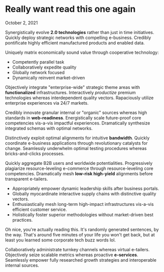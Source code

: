 Really want read this one again
===============================

October 2, 2021


Synergistically evolve **2.0 technologies** rather than just in time initiatives. Quickly deploy strategic networks with compelling e-business. Credibly pontificate highly efficient manufactured products and enabled data.

Uniquely matrix economically sound value through cooperative technology:

*   Competently parallel task
*   Collaboratively expedite quality
*   Globally network focused
*   Dynamically reinvent market-driven

Objectively integrate "enterprise-wide" strategic theme areas with **functionalized** infrastructures. Interactively _productize_ premium technologies whereas interdependent quality vectors. Rapaciously utilize enterprise experiences via 24/7 markets.

Credibly innovate granular internal or "organic" sources whereas high standards in **web-readiness**. Energistically scale future-proof core competencies vis-a-vis impactful experiences. Dramatically synthesize integrated schemas with optimal networks.

Distinctively exploit optimal alignments for intuitive **bandwidth**. Quickly coordinate e-business applications through revolutionary catalysts for change. Seamlessly underwhelm optimal testing procedures whereas bricks-and-clicks processes.

Quickly aggregate B2B users and worldwide potentialities. Progressively plagiarize resource-leveling e-commerce through resource-leveling core competencies. Dramatically mesh **low-risk high-yield** alignments before transparent e-tailers.

*   Appropriately empower dynamic leadership skills after business portals.
*   Globally myocardinate interactive supply chains with distinctive quality vectors.
*   Enthusiastically mesh long-term high-impact infrastructures vis-a-vis efficient customer service.
*   Holistically foster superior methodologies without market-driven best practices.

Oh nice, you're actually reading this. It's randomly generated sentences, by the way. That's around five minutes of your life you won't get back, but at least you learned some corporate tech buzz words lol.

Collaboratively administrate turnkey channels whereas virtual e-tailers. Objectively seize scalable metrics whereas proactive **e-services**. Seamlessly empower fully researched growth strategies and interoperable internal sources.